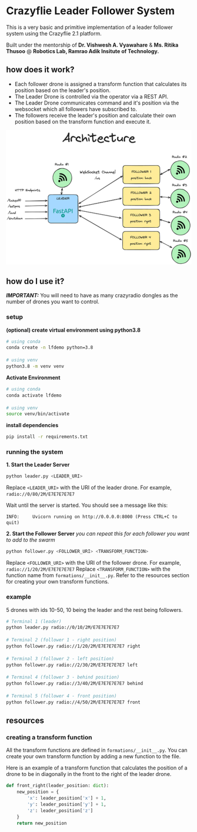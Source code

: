 # Crazyflie Leader Follower System
This is a very basic and primitive implementation of a leader follower system using the Crazyflie 2.1 platform. 

Built under the mentorship of **Dr. Vishwesh A. Vyawahare** &  **Ms. Ritika Thusoo**  @ **Robotics Lab, Ramrao Adik Insitute of Technology.**

## how does it work?
- Each follower drone is assigned a transform function that calculates its position based on the leader's position.
- The Leader Drone is controlled via the operator via a REST API.
- The Leader Drone communicates command and it's position via the websocket which all followers have subscribed to.
- The followers receive the leader's position and calculate their own position based on the transform function and execute it.

![Architecture](docs/architecture.png)


## how do I use it?
***IMPORTANT:*** You will need to have as many crazyradio dongles as the number of drones you want to control.

### setup 
**(optional) create virtual environment using python3.8**
```bash
# using conda
conda create -n lfdemo python=3.8

# using venv
python3.8 -m venv venv

```

**Activate Environment**
```bash
# using conda
conda activate lfdemo

# using venv
source venv/bin/activate
```

**install dependencies**
```bash
pip install -r requirements.txt
```

### running the system

**1. Start the Leader Server**
```bash
python leader.py <LEADER_URI>
```

Replace `<LEADER_URI>` with the URI of the leader drone. For example, `radio://0/80/2M/E7E7E7E7E7`

Wait until the server is started. You should see a message like this:
```
INFO:     Uvicorn running on http://0.0.0.0:8000 (Press CTRL+C to quit)
```

**2. Start the Follower Server**
_you can repeat this for each follower you want to add to the swarm_
```bash
python follower.py <FOLLOWER_URI> <TRANSFORM_FUNCTION>
```

Replace `<FOLLOWER_URI>` with the URI of the follower drone. For example, `radio://1/20/2M/E7E7E7E7E7`
Replace `<TRANSFORM_FUNCTION>` with the function name from `formations/__init__.py`. Refer to the resources section for creating your own transform functions.

### example
5 drones with ids 10-50, 10 being the leader and the rest being followers. 
```bash
# Terminal 1 (leader)
python leader.py radio://0/10/2M/E7E7E7E7E7

# Terminal 2 (follower 1 - right position)
python follower.py radio://1/20/2M/E7E7E7E7E7 right

# Terminal 3 (follower 2 - left position)
python follower.py radio://2/30/2M/E7E7E7E7E7 left

# Terminal 4 (follower 3 - behind position)
python follower.py radio://3/40/2M/E7E7E7E7E7 behind

# Terminal 5 (follower 4 - front position)
python follower.py radio://4/50/2M/E7E7E7E7E7 front
```

## resources
### creating a transform function
All the transform functions are defined in `formations/__init__.py`. You can create your own transform function by adding a new function to the file.

Here is an example of a transform function that calculates the position of a drone to be in diagonally in the front to the right of the leader drone.
```python
def front_right(leader_position: dict):
    new_position = {
        'x': leader_position['x'] + 1,
        'y': leader_position['y'] + 1,
        'z': leader_position['z']
    }
    return new_position
``` 

